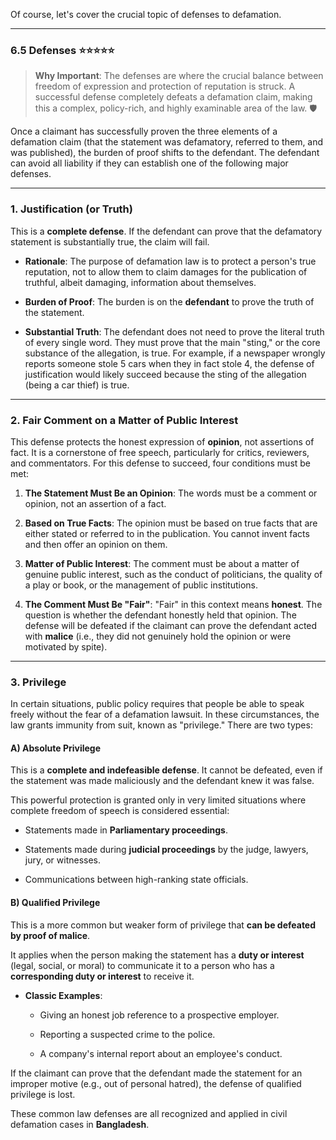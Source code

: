 Of course, let's cover the crucial topic of defenses to defamation.

---

### 6.5 Defenses ⭐⭐⭐⭐⭐

> **Why Important**: The defenses are where the crucial balance between freedom of expression and protection of reputation is struck. A successful defense completely defeats a defamation claim, making this a complex, policy-rich, and highly examinable area of the law. 🛡️

Once a claimant has successfully proven the three elements of a defamation claim (that the statement was defamatory, referred to them, and was published), the burden of proof shifts to the defendant. The defendant can avoid all liability if they can establish one of the following major defenses.

---

### 1. Justification (or Truth)

This is a **complete defense**. If the defendant can prove that the defamatory statement is substantially true, the claim will fail.

- **Rationale**: The purpose of defamation law is to protect a person's true reputation, not to allow them to claim damages for the publication of truthful, albeit damaging, information about themselves.
    
- **Burden of Proof**: The burden is on the **defendant** to prove the truth of the statement.
    
- **Substantial Truth**: The defendant does not need to prove the literal truth of every single word. They must prove that the main "sting," or the core substance of the allegation, is true. For example, if a newspaper wrongly reports someone stole 5 cars when they in fact stole 4, the defense of justification would likely succeed because the sting of the allegation (being a car thief) is true.
    

---

### 2. Fair Comment on a Matter of Public Interest

This defense protects the honest expression of **opinion**, not assertions of fact. It is a cornerstone of free speech, particularly for critics, reviewers, and commentators. For this defense to succeed, four conditions must be met:

1. **The Statement Must Be an Opinion**: The words must be a comment or opinion, not an assertion of a fact.
    
2. **Based on True Facts**: The opinion must be based on true facts that are either stated or referred to in the publication. You cannot invent facts and then offer an opinion on them.
    
3. **Matter of Public Interest**: The comment must be about a matter of genuine public interest, such as the conduct of politicians, the quality of a play or book, or the management of public institutions.
    
4. **The Comment Must Be "Fair"**: "Fair" in this context means **honest**. The question is whether the defendant honestly held that opinion. The defense will be defeated if the claimant can prove the defendant acted with **malice** (i.e., they did not genuinely hold the opinion or were motivated by spite).
    

---

### 3. Privilege

In certain situations, public policy requires that people be able to speak freely without the fear of a defamation lawsuit. In these circumstances, the law grants immunity from suit, known as "privilege." There are two types:

#### A) Absolute Privilege

This is a **complete and indefeasible defense**. It cannot be defeated, even if the statement was made maliciously and the defendant knew it was false.

This powerful protection is granted only in very limited situations where complete freedom of speech is considered essential:

- Statements made in **Parliamentary proceedings**.
    
- Statements made during **judicial proceedings** by the judge, lawyers, jury, or witnesses.
    
- Communications between high-ranking state officials.
    

#### B) Qualified Privilege

This is a more common but weaker form of privilege that **can be defeated by proof of malice**.

It applies when the person making the statement has a **duty or interest** (legal, social, or moral) to communicate it to a person who has a **corresponding duty or interest** to receive it.

- **Classic Examples**:
    
    - Giving an honest job reference to a prospective employer.
        
    - Reporting a suspected crime to the police.
        
    - A company's internal report about an employee's conduct.
        

If the claimant can prove that the defendant made the statement for an improper motive (e.g., out of personal hatred), the defense of qualified privilege is lost.

These common law defenses are all recognized and applied in civil defamation cases in **Bangladesh**.